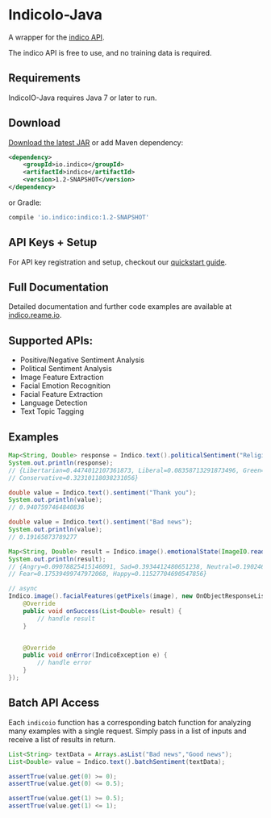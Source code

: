 IndicoIo-Java
===============

A wrapper for the [indico API](http://indico.io).

The indico API is free to use, and no training data is required.  

Requirements
------------
IndicoIO-Java requires Java 7 or later to run.

Download
--------
[Download the latest JAR][1] or add Maven dependency:
```xml
<dependency>
    <groupId>io.indico</groupId>
    <artifactId>indico</artifactId>
    <version>1.2-SNAPSHOT</version>
</dependency>
```
or Gradle:
```groovy
compile 'io.indico:indico:1.2-SNAPSHOT'
```

API Keys + Setup
----------------
For API key registration and setup, checkout our [quickstart guide](http://docs.indico.io/v2.0/docs/api-keys).

Full Documentation
------------
Detailed documentation and further code examples are available at [indico.reame.io](http://indico.readme.io/v2.0/docs/java).

Supported APIs:
------------

- Positive/Negative Sentiment Analysis
- Political Sentiment Analysis
- Image Feature Extraction
- Facial Emotion Recognition
- Facial Feature Extraction
- Language Detection
- Text Topic Tagging

Examples
--------
```java
Map<String, Double> response = Indico.text().politicalSentiment("Religion is the opium for people");
System.out.println(response);
// {Libertarian=0.4474012107361873, Liberal=0.08358713291873496, Green=0.14591047596276718,
// Conservative=0.32310118038231056}

double value = Indico.text().sentiment("Thank you");
System.out.println(value);
// 0.9407597464840836

double value = Indico.text().sentiment("Bad news");
System.out.println(value);
// 0.19165873789277

Map<String, Double> result = Indico.image().emotionalState(ImageIO.read("testImage.png"));
System.out.println(result);
// {Angry=0.09078825415146091, Sad=0.3934412480651238, Neutral=0.19024607709767583, Surprise=0.03485237630053983,
// Fear=0.17539499747972068, Happy=0.11527704690547856}

// async
Indico.image().facialFeatures(getPixels(image), new OnObjectResponseListener<List<Double>>() {
    @Override
    public void onSuccess(List<Double> result) {
        // handle result
    }


    @Override
    public void onError(IndicoException e) {
        // handle error
    }
});
```

Batch API Access
----------------

Each `indicoio` function has a corresponding batch function for analyzing many examples with a single request. Simply pass in a list of inputs and receive a list of results in return.

```java
List<String> textData = Arrays.asList("Bad news","Good news");
List<Double> value = Indico.text().batchSentiment(textData);

assertTrue(value.get(0) >= 0);
assertTrue(value.get(0) <= 0.5);

assertTrue(value.get(1) >= 0.5);
assertTrue(value.get(1) <= 1);
```

[1]: https://oss.sonatype.org/content/repositories/snapshots/io/indico/indico/1.2-SNAPSHOT/indico-1.2-20150411.202824-4-jar-with-dependencies.jar
